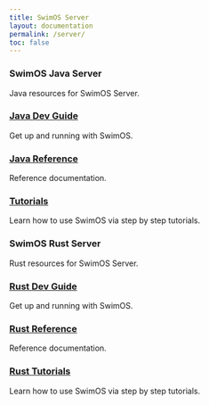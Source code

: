 ```yaml
---
title: SwimOS Server
layout: documentation
permalink: /server/
toc: false
---
```


<div class="not-prose py-6 sm:py-8 space-y-16">
  <div>
    <!-- Group header -->
    <div class="max-w-2xl mb-8">
      <h3 class="flex items-center text-2xl sm:text-3xl font-semibold leading-8 text-kaimurasaki-800">SwimOS Java Server</h3>
      <div class="mt-2 text-lg leading-8 text-kaimurasaki-700">Java resources for SwimOS Server.</div>
    </div>
    <!-- Group items -->
    <div class="grid grid-cols-1 lg:grid-cols-2 gap-x-4 gap-y-8">
      <article class="group/doc relative w-full max-w-xl flex rounded-lg shadow-sm shadow-swim-dark-blue/40 hover:filter-none hover:shadow-md hover:shadow-swim-blue transition-[filter] ease-out ">
        <div class="grow p-6 bg-white group-hover/post:bg-swim-dark-blue transition ease-out rounded-lg">
          <h3 class="text-lg font-semibold leading-6 text-swim-dark-blue group-hover/post:text-white transition ease-out">
            <a href="{% link _java-server-devguide/index.md %}"><span class="absolute inset-0"></span>Java Dev Guide</a>
          </h3>
          <div class="mt-4 line-clamp-3 text-sm leading-6 text-kaimurasaki-800 group-hover/post:text-kaimurasaki-900 transition ease-out">Get up and running with SwimOS.</div>
        </div>
      </article>
      <article class="group/doc relative w-full max-w-xl flex rounded-lg shadow-sm shadow-swim-dark-blue/40 hover:filter-none hover:shadow-md hover:shadow-swim-blue transition-[filter] ease-out ">
        <div class="grow p-6 bg-white group-hover/post:bg-swim-dark-blue transition ease-out rounded-lg">
          <h3 class="text-lg font-semibold leading-6 text-swim-dark-blue group-hover/post:text-white transition ease-out">
            <a href="{% link _java-server/index.md %}"><span class="absolute inset-0"></span>Java Reference</a>
          </h3>
          <div class="mt-4 line-clamp-3 text-sm leading-6 text-kaimurasaki-800 group-hover/post:text-kaimurasaki-900 transition ease-out">Reference documentation.</div>
        </div>
      </article>
      <article class="group/doc relative w-full max-w-xl flex rounded-lg shadow-sm shadow-swim-dark-blue/40 hover:filter-none hover:shadow-md hover:shadow-swim-blue transition-[filter] ease-out ">
        <div class="grow p-6 bg-white group-hover/post:bg-swim-dark-blue transition ease-out rounded-lg">
          <h3 class="text-lg font-semibold leading-6 text-swim-dark-blue group-hover/post:text-white transition ease-out">
            <a href="{% link _java-server-tutorials/index.md %}"><span class="absolute inset-0"></span>Tutorials</a>
          </h3>
          <div class="mt-4 line-clamp-3 text-sm leading-6 text-kaimurasaki-800 group-hover/post:text-kaimurasaki-900 transition ease-out">Learn how to use SwimOS via step by step tutorials.</div>
        </div>
      </article>
    </div>
  </div>
    <div>
    <!-- Group header -->
    <div class="max-w-2xl mb-8">
      <h3 class="flex items-center text-2xl sm:text-3xl font-semibold leading-8 text-kaimurasaki-800">SwimOS Rust Server</h3>
      <div class="mt-2 text-lg leading-8 text-kaimurasaki-700">Rust resources for SwimOS Server.</div>
    </div>
    <!-- Group items -->
    <div class="grid grid-cols-1 lg:grid-cols-2 gap-x-4 gap-y-8">
      <article class="group/doc relative w-full max-w-xl flex rounded-lg shadow-sm shadow-swim-dark-blue/40 hover:filter-none hover:shadow-md hover:shadow-swim-blue transition-[filter] ease-out ">
        <div class="grow p-6 bg-white group-hover/post:bg-swim-dark-blue transition ease-out rounded-lg">
          <h3 class="text-lg font-semibold leading-6 text-swim-dark-blue group-hover/post:text-white transition ease-out">
            <a href="{% link _rust-server-devguide/index.md %}"><span class="absolute inset-0"></span>Rust Dev Guide</a>
          </h3>
          <div class="mt-4 line-clamp-3 text-sm leading-6 text-kaimurasaki-800 group-hover/post:text-kaimurasaki-900 transition ease-out">Get up and running with SwimOS.</div>
        </div>
      </article>
      <article class="group/doc relative w-full max-w-xl flex rounded-lg shadow-sm shadow-swim-dark-blue/40 hover:filter-none hover:shadow-md hover:shadow-swim-blue transition-[filter] ease-out ">
        <div class="grow p-6 bg-white group-hover/post:bg-swim-dark-blue transition ease-out rounded-lg">
          <h3 class="text-lg font-semibold leading-6 text-swim-dark-blue group-hover/post:text-white transition ease-out">
            <a href="{% link _rust-server/index.md %}"><span class="absolute inset-0"></span>Rust Reference</a>
          </h3>
          <div class="mt-4 line-clamp-3 text-sm leading-6 text-kaimurasaki-800 group-hover/post:text-kaimurasaki-900 transition ease-out">Reference documentation.</div>
        </div>
      </article>
      <article class="group/doc relative w-full max-w-xl flex rounded-lg shadow-sm shadow-swim-dark-blue/40 hover:filter-none hover:shadow-md hover:shadow-swim-blue transition-[filter] ease-out ">
        <div class="grow p-6 bg-white group-hover/post:bg-swim-dark-blue transition ease-out rounded-lg">
          <h3 class="text-lg font-semibold leading-6 text-swim-dark-blue group-hover/post:text-white transition ease-out">
            <a href="{% link _java-server-tutorials/index.md %}"><span class="absolute inset-0"></span>Rust Tutorials</a>
          </h3>
          <div class="mt-4 line-clamp-3 text-sm leading-6 text-kaimurasaki-800 group-hover/post:text-kaimurasaki-900 transition ease-out">Learn how to use SwimOS via step by step tutorials.</div>
        </div>
      </article>
    </div>
  </div>
</div>
